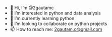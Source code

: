 - 👋 Hi, I’m @2gautamc
- 👀 I’m interested in python and data analysis
- 🌱 I’m currently learning python
- 💞️ I’m looking to collaborate on python projects
- 📫 How to reach me: 2gautam.c@gmail.com

<!---
2gautamc/2gautamc is a ✨ special ✨ repository because its `README.md` (this file) appears on your GitHub profile.
You can click the Preview link to take a look at your changes.
--->

